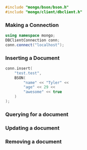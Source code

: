 ```cpp
#include "mongo/bson/bson.h"
#include "mongo/client/dbclient.h"
```

### Making a Connection
```cpp
using namespace mongo;
DBClientConnection conn;
conn.connect("localhost");
```

### Inserting a Document
```cpp
conn.insert(
    "test.test",
    BSON(
        "name" << "Tyler" <<
        "age" << 29 <<
        "awesome" << true
    )
);
```

### Querying for a document
### Updating a document
### Removing a document
